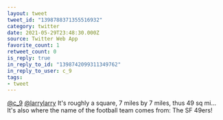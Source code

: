 ```yaml
---
layout: tweet
tweet_id: "1398788371355516932"
category: twitter
date: 2021-05-29T23:48:30.000Z
source: Twitter Web App
favorite_count: 1
retweet_count: 0
is_reply: true
in_reply_to_id: "1398742099311349762"
in_reply_to_user: c_9
tags:
- tweet
---
```


[@c_9](https://twitter.com/@c_9) [@larrylarry](https://twitter.com/@larrylarry) It's roughly a square, 7 miles by 7 miles, thus 49 sq mi... It's also where the name of the football team comes from: The SF 49ers!
